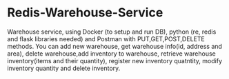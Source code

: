 # Redis-Warehouse-Service
Warehouse service, using Docker (to setup and run DB), python (re, redis and flask libraries needed) and Postman with PUT,GET,POST,DELETE methods. You can add new warehouse, get warehouse info(id, address and area), delete warehouse,add inventory to warehouse, retrieve warehouse inventory(items and their quantity), register new inventory quatntity, modify inventory quantity and delete inventory. 
